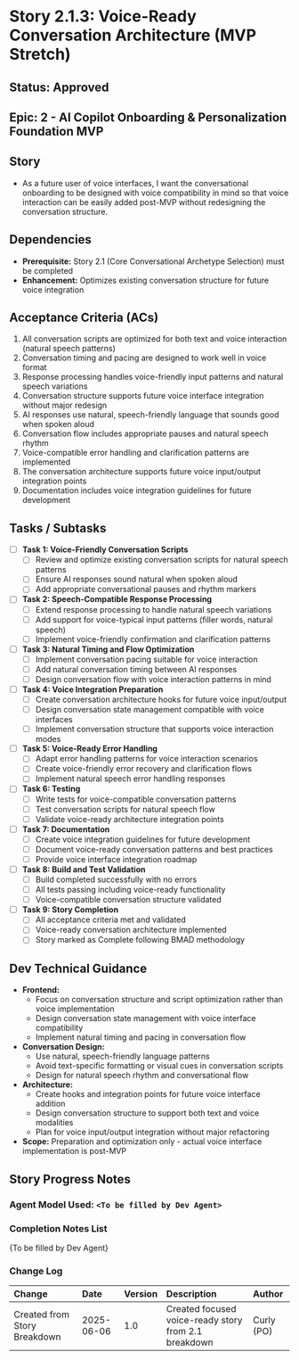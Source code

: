 # Story 2.1.3: Voice-Ready Conversation Architecture (MVP Stretch)

## Status: Approved

## Epic: 2 - AI Copilot Onboarding & Personalization Foundation MVP

## Story

- As a future user of voice interfaces, I want the conversational onboarding to be designed with voice compatibility in mind so that voice interaction can be easily added post-MVP without redesigning the conversation structure.

## Dependencies

- **Prerequisite:** Story 2.1 (Core Conversational Archetype Selection) must be completed
- **Enhancement:** Optimizes existing conversation structure for future voice integration

## Acceptance Criteria (ACs)

1. All conversation scripts are optimized for both text and voice interaction (natural speech patterns)
2. Conversation timing and pacing are designed to work well in voice format
3. Response processing handles voice-friendly input patterns and natural speech variations
4. Conversation structure supports future voice interface integration without major redesign
5. AI responses use natural, speech-friendly language that sounds good when spoken aloud
6. Conversation flow includes appropriate pauses and natural speech rhythm
7. Voice-compatible error handling and clarification patterns are implemented
8. The conversation architecture supports future voice input/output integration points
9. Documentation includes voice integration guidelines for future development

## Tasks / Subtasks

- [ ] **Task 1: Voice-Friendly Conversation Scripts**
    - [ ] Review and optimize existing conversation scripts for natural speech patterns
    - [ ] Ensure AI responses sound natural when spoken aloud
    - [ ] Add appropriate conversational pauses and rhythm markers

- [ ] **Task 2: Speech-Compatible Response Processing**
    - [ ] Extend response processing to handle natural speech variations
    - [ ] Add support for voice-typical input patterns (filler words, natural speech)
    - [ ] Implement voice-friendly confirmation and clarification patterns

- [ ] **Task 3: Natural Timing and Flow Optimization**
    - [ ] Implement conversation pacing suitable for voice interaction
    - [ ] Add natural conversation timing between AI responses
    - [ ] Design conversation flow with voice interaction patterns in mind

- [ ] **Task 4: Voice Integration Preparation**
    - [ ] Create conversation architecture hooks for future voice input/output
    - [ ] Design conversation state management compatible with voice interfaces
    - [ ] Implement conversation structure that supports voice interaction modes

- [ ] **Task 5: Voice-Ready Error Handling**
    - [ ] Adapt error handling patterns for voice interaction scenarios
    - [ ] Create voice-friendly error recovery and clarification flows
    - [ ] Implement natural speech error handling responses

- [ ] **Task 6: Testing**
    - [ ] Write tests for voice-compatible conversation patterns
    - [ ] Test conversation scripts for natural speech flow
    - [ ] Validate voice-ready architecture integration points

- [ ] **Task 7: Documentation**
    - [ ] Create voice integration guidelines for future development
    - [ ] Document voice-ready conversation patterns and best practices
    - [ ] Provide voice interface integration roadmap

- [ ] **Task 8: Build and Test Validation**
    - [ ] Build completed successfully with no errors
    - [ ] All tests passing including voice-ready functionality
    - [ ] Voice-compatible conversation structure validated

- [ ] **Task 9: Story Completion**
    - [ ] All acceptance criteria met and validated
    - [ ] Voice-ready conversation architecture implemented
    - [ ] Story marked as Complete following BMAD methodology

## Dev Technical Guidance

- **Frontend:**
    - Focus on conversation structure and script optimization rather than voice implementation
    - Design conversation state management with voice interface compatibility
    - Implement natural timing and pacing in conversation flow
- **Conversation Design:**
    - Use natural, speech-friendly language patterns
    - Avoid text-specific formatting or visual cues in conversation scripts
    - Design for natural speech rhythm and conversational flow
- **Architecture:**
    - Create hooks and integration points for future voice interface addition
    - Design conversation structure to support both text and voice modalities
    - Plan for voice input/output integration without major refactoring
- **Scope:** Preparation and optimization only - actual voice interface implementation is post-MVP

## Story Progress Notes

### Agent Model Used: `<To be filled by Dev Agent>`

### Completion Notes List

{To be filled by Dev Agent}

### Change Log

| Change                    | Date       | Version | Description                                    | Author     |
| :------------------------ | :--------- | :------ | :---------------------------------------------- | :--------- |
| Created from Story Breakdown | 2025-06-06 | 1.0   | Created focused voice-ready story from 2.1 breakdown | Curly (PO) |
